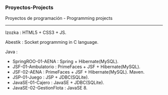 <h3>Proyectos-Projects</h3>
<p>Proyectos de programación - Programming projects </p>
<hr>
Izozka : HTML5 + CSS3 + JS.

Abestik : Socket programming in C language. 

Java :
  - SpringROO-01-AENA :		Spring + Hibernate(MySQL). 
  - JSF-01-Ambulatorio : 	PrimeFaces + JSF + Hibernate(MySQL).
  - JSF-02-AENA :		PrimeFaces + JSF + Hibernate(MySQL). Maven.
  - JSP-01-Juego : 		JSP + JDBC(SQLite).
  - JavaSE-01-Cajero : 		JavaSE + JDBC(SQLite).
  - JavaSE-02-GestionFlota : 	JavaSE 8. 
